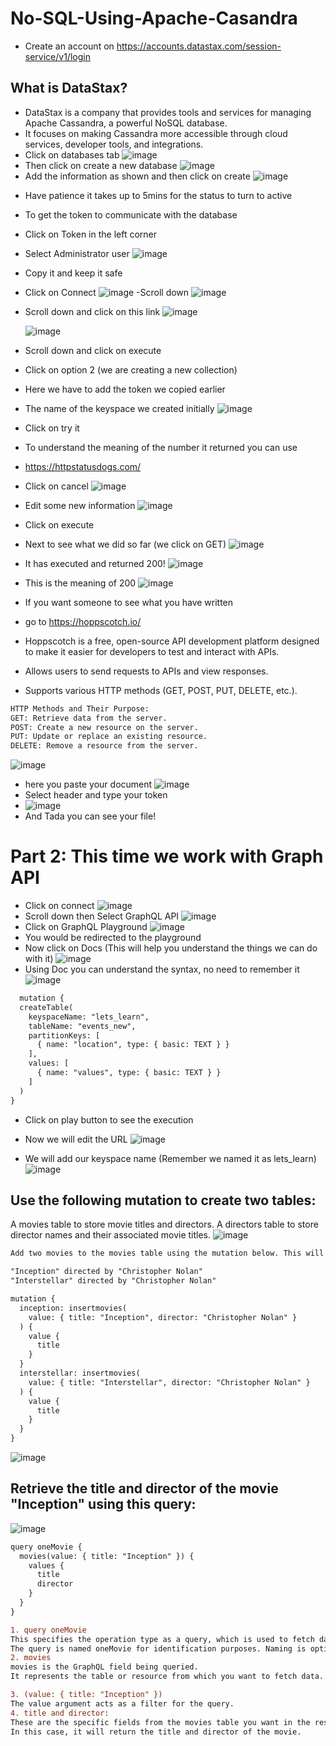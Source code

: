 # No-SQL-Using-Apache-Casandra
* Create an account on https://accounts.datastax.com/session-service/v1/login
## What is DataStax?
 * DataStax is a company that provides tools and services for managing Apache Cassandra, a powerful NoSQL database.
 * It focuses on making Cassandra more accessible through cloud services, developer tools, and integrations.
* Click on databases tab
  ![image](https://github.com/user-attachments/assets/fa19d5b4-d3f2-498f-a126-4c36ae54fe18)
* Then click on create a new database
 ![image](https://github.com/user-attachments/assets/475fabdb-5946-433e-a49d-c0e963c37c4d)
* Add the information as shown and then click on create 
  ![image](https://github.com/user-attachments/assets/2865f073-8ec7-4d2d-bc7a-ced40410d43f)

- Have patience it takes up to 5mins for the status to turn to active

- To get the token to communicate with the database
- Click on Token in the left corner
- Select Administrator user
  ![image](https://github.com/user-attachments/assets/e578d845-9414-463c-908c-85922fac98f5)
- Copy it and keep it safe

- Click on Connect
  ![image](https://github.com/user-attachments/assets/1ffeb273-8a9a-4b10-bf74-639e58c36a84)
-Scroll down
![image](https://github.com/user-attachments/assets/1885374e-e7c7-4a8a-a3a9-01d4e4162a26)

- Scroll down and click on this link
  ![image](https://github.com/user-attachments/assets/d940065c-e0e0-4e3b-a1f6-07e89c5739c6)

  ![image](https://github.com/user-attachments/assets/e83276f5-8fff-454f-b80f-b98402add917)
- Scroll down and click on execute


- Click on option 2 (we are creating a new collection)
- Here we have to add the token we copied earlier
- The name of the keyspace we created initially
  ![image](https://github.com/user-attachments/assets/7d81d834-e793-49dd-a755-f395ea717e68)
- Click on try it
- To understand the meaning of the number it returned you can use
- https://httpstatusdogs.com/
- Click on cancel
 ![image](https://github.com/user-attachments/assets/e444a7b9-2bb9-4130-9002-21c34794159d)
- Edit some new information
  ![image](https://github.com/user-attachments/assets/8c2c1781-b10d-4e84-a496-966723667a20)
- Click on execute
- Next to see what we did so far (we click on GET)
  ![image](https://github.com/user-attachments/assets/80c1b0ec-cb73-4b9b-a2a3-ca00bf034157)
- It has executed and returned 200!
  ![image](https://github.com/user-attachments/assets/5e51f0e4-68b8-4517-acaa-cb6f96fc04ea)
- This is the meaning of 200
  ![image](https://github.com/user-attachments/assets/4fb41061-9c0d-4742-b47d-f03403916cbb)
- If you want someone to see what you have written
-  go to https://hoppscotch.io/
-  Hoppscotch is a free, open-source API development platform designed to make it easier for developers to test and interact with APIs.
-  Allows users to send requests to APIs and view responses.
- Supports various HTTP methods (GET, POST, PUT, DELETE, etc.).
```diff
HTTP Methods and Their Purpose:
GET: Retrieve data from the server.
POST: Create a new resource on the server.
PUT: Update or replace an existing resource.
DELETE: Remove a resource from the server.
```
  ![image](https://github.com/user-attachments/assets/073ab7fc-a2d6-4968-9b03-64ffa253a1f1)
- here you paste your document ![image](https://github.com/user-attachments/assets/058b96ca-a209-4332-b065-52aabebb2c48)
- Select header and type your token
- ![image](https://github.com/user-attachments/assets/2235e230-bed4-498d-9a3b-92c634c4c1be)
- And Tada you can see your file!

# Part 2: This time we work with Graph API

- Click on connect
  ![image](https://github.com/user-attachments/assets/4ed234b5-9a40-4e15-b7a3-52850856c561)
- Scroll down then Select GraphQL API
  ![image](https://github.com/user-attachments/assets/f398f854-99bb-4e3c-a42e-b1b1aa9ac816)
- Click on GraphQL Playground
  ![image](https://github.com/user-attachments/assets/8097a42f-06f5-4e52-887d-fa39f1ccbca5)
- You would be redirected to the playground
- Now click on Docs (This will help you understand the things we can do with it)
  ![image](https://github.com/user-attachments/assets/e4e6a68a-f64b-4331-b0d7-1c73025e484f)
- Using Doc you can understand the syntax, no need to remember it
  ![image](https://github.com/user-attachments/assets/71e635e0-41fb-4123-a524-0da23a56c7de)
```diff
  mutation {
  createTable(
    keyspaceName: "lets_learn",
    tableName: "events_new",
    partitionKeys: [
      { name: "location", type: { basic: TEXT } }
    ],
    values: [
      { name: "values", type: { basic: TEXT } }
    ]
  )
}
```
- Click on play button to see the execution
- Now we will edit the URL
![image](https://github.com/user-attachments/assets/a0d2711a-fc8a-4191-8d84-1c649b836633)

- We will add our keyspace name (Remember we named it as lets_learn)
![image](https://github.com/user-attachments/assets/734fab59-62a9-4157-b096-d4ca63d2e462)

## Use the following mutation to create two tables:

A movies table to store movie titles and directors.
A directors table to store director names and their associated movie titles.
![image](https://github.com/user-attachments/assets/252c3916-5ec4-41a6-8618-6621dbeb8a37)
```diff
Add two movies to the movies table using the mutation below. This will insert:

"Inception" directed by "Christopher Nolan"
"Interstellar" directed by "Christopher Nolan"
```
```diff
mutation {
  inception: insertmovies(
    value: { title: "Inception", director: "Christopher Nolan" }
  ) {
    value {
      title
    }
  }
  interstellar: insertmovies(
    value: { title: "Interstellar", director: "Christopher Nolan" }
  ) {
    value {
      title
    }
  }
}
```

![image](https://github.com/user-attachments/assets/6d3a0180-0975-419c-8167-33fee1cfc176)

## Retrieve the title and director of the movie "Inception" using this query:

![image](https://github.com/user-attachments/assets/224ae4a1-0936-4451-88a7-ca3db3668106)
```diff
query oneMovie {
  movies(value: { title: "Inception" }) {
    values {
      title
      director
    }
  }
}
```
```diff
1. query oneMovie
This specifies the operation type as a query, which is used to fetch data from the database.
The query is named oneMovie for identification purposes. Naming is optional but helps in organizing and debugging queries in complex systems.
2. movies
movies is the GraphQL field being queried.
It represents the table or resource from which you want to fetch data.

3. (value: { title: "Inception" })
The value argument acts as a filter for the query.
4. title and director:
These are the specific fields from the movies table you want in the response.
In this case, it will return the title and director of the movie.
```















